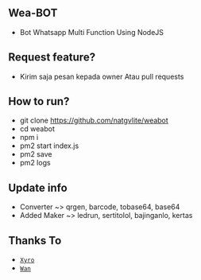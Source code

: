 ## Wea-BOT
- Bot Whatsapp Multi Function Using NodeJS
## Request feature?
- Kirim saja pesan kepada owner Atau pull requests
## How to run?
- git clone https://github.com/natgvlite/weabot
- cd weabot
- npm i
- pm2 start index.js
- pm2 save
- pm2 logs
## Update info
- Converter ~> qrgen, barcode, tobase64, base64
- Added Maker ~> ledrun, sertitolol, bajinganlo, kertas
## Thanks To
* [`Xyro`](https://github.com/xyromawwari)
* [`Wan`](https://github.com/erhabot)

